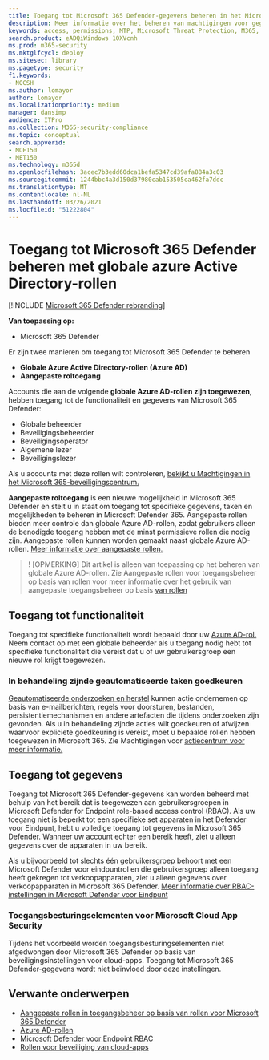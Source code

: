```yaml
---
title: Toegang tot Microsoft 365 Defender-gegevens beheren in het Microsoft 365-beveiligingscentrum
description: Meer informatie over het beheren van machtigingen voor gegevens in Microsoft 365 Defender
keywords: access, permissions, MTP, Microsoft Threat Protection, M365, security, MCAS, MDATP, Cloud App Security, Microsoft Defender Advanced Threat Protection, scope, scoping, RBAC
search.product: eADQiWindows 10XVcnh
ms.prod: m365-security
ms.mktglfcycl: deploy
ms.sitesec: library
ms.pagetype: security
f1.keywords:
- NOCSH
ms.author: lomayor
author: lomayor
ms.localizationpriority: medium
manager: dansimp
audience: ITPro
ms.collection: M365-security-compliance
ms.topic: conceptual
search.appverid:
- MOE150
- MET150
ms.technology: m365d
ms.openlocfilehash: 3acec7b3edd60dca1befa5347cd39afa884a3c03
ms.sourcegitcommit: 1244bbc4a3d150d37980cab153505ca462fa7ddc
ms.translationtype: MT
ms.contentlocale: nl-NL
ms.lasthandoff: 03/26/2021
ms.locfileid: "51222804"
---
```

# <a name="manage-access-to-microsoft-365-defender-with-azure-active-directory-global-roles"></a>Toegang tot Microsoft 365 Defender beheren met globale azure Active Directory-rollen

[!INCLUDE [Microsoft 365 Defender rebranding](../includes/microsoft-defender.md)]


**Van toepassing op:**
- Microsoft 365 Defender

Er zijn twee manieren om toegang tot Microsoft 365 Defender te beheren
- **Globale Azure Active Directory-rollen (Azure AD)**
- **Aangepaste roltoegang**

Accounts die aan de volgende **globale Azure AD-rollen zijn toegewezen,** hebben toegang tot de functionaliteit en gegevens van Microsoft 365 Defender:
- Globale beheerder
- Beveiligingsbeheerder
- Beveiligingsoperator
- Algemene lezer
- Beveiligingslezer

Als u accounts met deze rollen wilt controleren, [bekijkt u Machtigingen in het Microsoft 365-beveiligingscentrum.](https://security.microsoft.com/permissions)

**Aangepaste roltoegang** is een nieuwe mogelijkheid in Microsoft 365 Defender en stelt u in staat om toegang tot specifieke gegevens, taken en mogelijkheden te beheren in Microsoft Defender 365. Aangepaste rollen bieden meer controle dan globale Azure AD-rollen, zodat gebruikers alleen de benodigde toegang hebben met de minst permissieve rollen die nodig zijn.  Aangepaste rollen kunnen worden gemaakt naast globale Azure AD-rollen. [Meer informatie over aangepaste rollen.](custom-roles.md)

>! [OPMERKING] Dit artikel is alleen van toepassing op het beheren van globale Azure AD-rollen. Zie Aangepaste rollen voor toegangsbeheer op basis van rollen voor meer informatie over het gebruik van aangepaste toegangsbeheer op basis [van rollen](custom-roles.md)

## <a name="access-to-functionality"></a>Toegang tot functionaliteit
Toegang tot specifieke functionaliteit wordt bepaald door uw [Azure AD-rol.](/azure/active-directory/users-groups-roles/directory-assign-admin-roles) Neem contact op met een globale beheerder als u toegang nodig hebt tot specifieke functionaliteit die vereist dat u of uw gebruikersgroep een nieuwe rol krijgt toegewezen.

### <a name="approve-pending-automated-tasks"></a>In behandeling zijnde geautomatiseerde taken goedkeuren
[Geautomatiseerde onderzoeken en herstel](mtp-autoir-actions.md) kunnen actie ondernemen op basis van e-mailberichten, regels voor doorsturen, bestanden, persistentiemechanismen en andere artefacten die tijdens onderzoeken zijn gevonden. Als u in behandeling zijnde acties wilt goedkeuren of afwijzen waarvoor expliciete goedkeuring is vereist, moet u bepaalde rollen hebben toegewezen in Microsoft 365. Zie Machtigingen voor [actiecentrum voor meer informatie.](mtp-action-center.md#required-permissions-for-action-center-tasks)

## <a name="access-to-data"></a>Toegang tot gegevens
Toegang tot Microsoft 365 Defender-gegevens kan worden beheerd met behulp van het bereik dat is toegewezen aan gebruikersgroepen in Microsoft Defender for Endpoint role-based access control (RBAC). Als uw toegang niet is beperkt tot een specifieke set apparaten in het Defender voor Eindpunt, hebt u volledige toegang tot gegevens in Microsoft 365 Defender. Wanneer uw account echter een bereik heeft, ziet u alleen gegevens over de apparaten in uw bereik.

Als u bijvoorbeeld tot slechts één gebruikersgroep behoort met een Microsoft Defender voor eindpuntrol en die gebruikersgroep alleen toegang heeft gekregen tot verkoopapparaten, ziet u alleen gegevens over verkoopapparaten in Microsoft 365 Defender. [Meer informatie over RBAC-instellingen in Microsoft Defender voor Eindpunt](/windows/security/threat-protection/microsoft-defender-atp/rbac)

### <a name="microsoft-cloud-app-security-access-controls"></a>Toegangsbesturingselementen voor Microsoft Cloud App Security
Tijdens het voorbeeld worden toegangsbesturingselementen niet afgedwongen door Microsoft 365 Defender op basis van beveiligingsinstellingen voor cloud-apps. Toegang tot Microsoft 365 Defender-gegevens wordt niet beïnvloed door deze instellingen.

## <a name="related-topics"></a>Verwante onderwerpen
- [Aangepaste rollen in toegangsbeheer op basis van rollen voor Microsoft 365 Defender](custom-roles.md)
- [Azure AD-rollen](/azure/active-directory/users-groups-roles/directory-assign-admin-roles)
- [Microsoft Defender voor Endpoint RBAC](/windows/security/threat-protection/microsoft-defender-atp/rbac)
- [Rollen voor beveiliging van cloud-apps](/cloud-app-security/manage-admins)